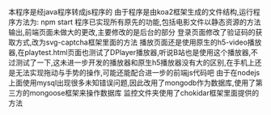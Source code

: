本程序是经java程序转成js程序的
由于程序是由koa2框架生成的文件结构,运行程序方法为: npm start
程序已实现所有原先的功能,包括电影文件以静态资源的方法输出,前端页面未做大的更改,主要修改的是后台的部分
登录页面修改了验证码的获取方式,改为svg-captcha框架里面的方法
播放页面还是使用原生的h5-video播放器,在playtest.html页面也测试了DPlayer播放器,听说B站也是使用这个播放器,不过测试了一下,这未进一步开发的播放器和原生h5播放器没有大的区别,在手机上还是无法实现拖动与手势的操作,可能还能配合进一步的前端js代码吧
由于在nodejs上面使用mysql出现很多未知错误问题,因此改用了mongodb作为数据库,使用了第三方的mongoose框架来操作数据库
监控文件夹使用了chokidar框架里面提供的方法